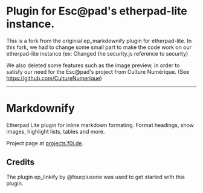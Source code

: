 
# Plugin for Esc@pad's etherpad-lite instance.

This is a fork from the originial ep_markdownify plugin for etherpad-lite.
In this fork, we had to change some small part to make the code work on our etherpad-lite instance (ex: Changed the security.js reference to security)

We also deleted some features such as the image preview, in order to satisfy our need for the Esc@pad's project from Culture Numérique. (See https://github.com/CultureNumerique)


__________________________________________________________

# Markdownify

Etherpad Lite plugin for inline markdown formating.
Format headings, show images, highlight lists, tables and more.

Project page at [projects.f0i.de](https://projects.f0i.de/etherpad/markdownify.md).

## Credits

The plugin ep_linkify by @fourplusone was used to get started with this plugin.
